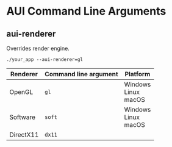 # AUI Command Line Arguments

## aui-renderer

Overrides render engine.

```
./your_app --aui-renderer=gl
```

| Renderer  | Command line argument | Platform                         |
|-----------|-----------------------|----------------------------------|
| OpenGL    | `gl`                  | Windows<br/>Linux<br/>macOS      |
| Software  | `soft`                | Windows<br/>Linux<br/>macOS      |
| DirectX11 | `dx11`                |                                  |
